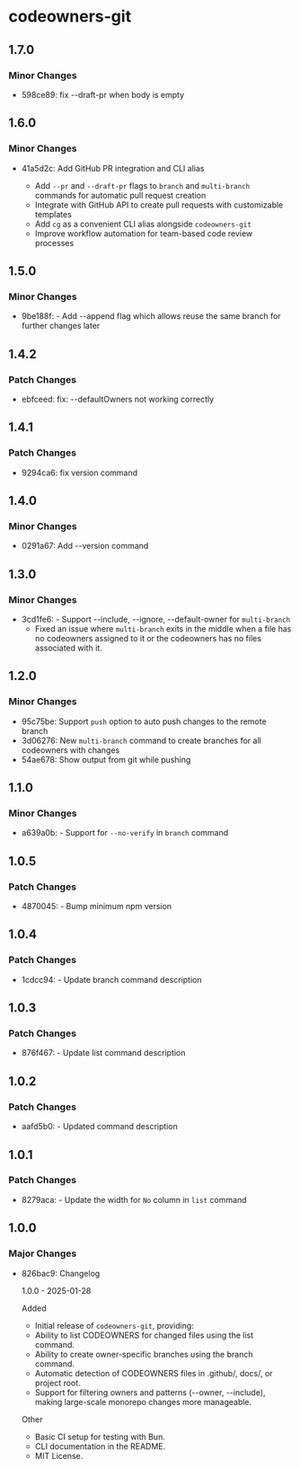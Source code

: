 # codeowners-git

## 1.7.0

### Minor Changes

- 598ce89: fix --draft-pr when body is empty

## 1.6.0

### Minor Changes

- 41a5d2c: Add GitHub PR integration and CLI alias

  - Add `--pr` and `--draft-pr` flags to `branch` and `multi-branch` commands for automatic pull request creation
  - Integrate with GitHub API to create pull requests with customizable templates
  - Add `cg` as a convenient CLI alias alongside `codeowners-git`
  - Improve workflow automation for team-based code review processes

## 1.5.0

### Minor Changes

- 9be188f: - Add --append flag which allows reuse the same branch for further changes later

## 1.4.2

### Patch Changes

- ebfceed: fix: --defaultOwners not working correctly

## 1.4.1

### Patch Changes

- 9294ca6: fix version command

## 1.4.0

### Minor Changes

- 0291a67: Add --version command

## 1.3.0

### Minor Changes

- 3cd1fe6: - Support --include, --ignore, --default-owner for `multi-branch`
  - Fixed an issue where `multi-branch` exits in the middle when a file has no codeowners assigned to it or the codeowners has no files associated with it.

## 1.2.0

### Minor Changes

- 95c75be: Support `push` option to auto push changes to the remote branch
- 3d06276: New `multi-branch` command to create branches for all codeowners with changes
- 54ae678: Show output from git while pushing

## 1.1.0

### Minor Changes

- a639a0b: - Support for `--no-verify` in `branch` command

## 1.0.5

### Patch Changes

- 4870045: - Bump minimum npm version

## 1.0.4

### Patch Changes

- 1cdcc94: - Update branch command description

## 1.0.3

### Patch Changes

- 876f467: - Update list command description

## 1.0.2

### Patch Changes

- aafd5b0: - Updated command description

## 1.0.1

### Patch Changes

- 8279aca: - Update the width for `No` column in `list` command

## 1.0.0

### Major Changes

- 826bac9: Changelog

  1.0.0 - 2025-01-28

  Added

  - Initial release of `codeowners-git`, providing:
  - Ability to list CODEOWNERS for changed files using the list command.
  - Ability to create owner-specific branches using the branch command.
  - Automatic detection of CODEOWNERS files in .github/, docs/, or project root.
  - Support for filtering owners and patterns (--owner, --include), making large-scale monorepo changes more manageable.

  Other

  - Basic CI setup for testing with Bun.
  - CLI documentation in the README.
  - MIT License.
